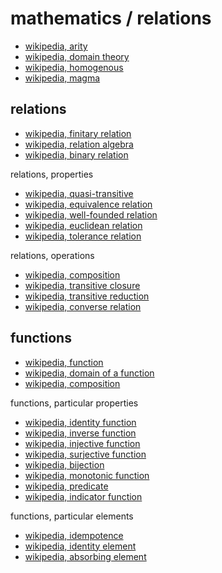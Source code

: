 
# mathematics / relations

* [wikipedia, arity](https://en.wikipedia.org/wiki/Arity)
* [wikipedia, domain theory](https://en.wikipedia.org/wiki/Domain_theory)
* [wikipedia, homogenous](https://en.wikipedia.org/wiki/Homogeneous_relation)
* [wikipedia, magma](https://en.wikipedia.org/wiki/Magma_%28algebra%29)

## relations

* [wikipedia, finitary relation](https://en.wikipedia.org/wiki/Finitary_relation)
* [wikipedia, relation algebra](https://en.wikipedia.org/wiki/Relation_algebra)
* [wikipedia, binary relation](https://en.wikipedia.org/wiki/Binary_relation)

relations, properties

* [wikipedia, quasi-transitive](https://en.wikipedia.org/wiki/Quasitransitive_relation)
* [wikipedia, equivalence relation](https://en.wikipedia.org/wiki/Equivalence_relation)
* [wikipedia, well-founded relation](https://en.wikipedia.org/wiki/Well-founded_relation)
* [wikipedia, euclidean relation](https://en.wikipedia.org/wiki/Euclidean_relation)
* [wikipedia, tolerance relation](https://en.wikipedia.org/wiki/Tolerance_relation)

relations, operations

* [wikipedia, composition](https://en.wikipedia.org/wiki/Composition_of_relations)
* [wikipedia, transitive closure](https://en.wikipedia.org/wiki/Transitive_closure)
* [wikipedia, transitive reduction](https://en.wikipedia.org/wiki/Transitive_reduction)
* [wikipedia, converse relation](https://en.wikipedia.org/wiki/Converse_relation)

## functions

* [wikipedia, function](https://en.wikipedia.org/wiki/Function_%28mathematics%29)
* [wikipedia, domain of a function](https://en.wikipedia.org/wiki/Domain_of_a_function)
* [wikipedia, composition](https://en.wikipedia.org/wiki/Function_composition)

functions, particular properties

* [wikipedia, identity function](https://en.wikipedia.org/wiki/Identity_function)
* [wikipedia, inverse function](https://en.wikipedia.org/wiki/Inverse_function)
* [wikipedia, injective function](https://en.wikipedia.org/wiki/Injective_function)
* [wikipedia, surjective function](https://en.wikipedia.org/wiki/Surjective_function)
* [wikipedia, bijection](https://en.wikipedia.org/wiki/Bijection)
* [wikipedia, monotonic function](https://en.wikipedia.org/wiki/Monotonic_function)
* [wikipedia, predicate](https://en.wikipedia.org/wiki/Predicate_%28mathematical_logic%29)
* [wikipedia, indicator function](https://en.wikipedia.org/wiki/Indicator_function)

functions, particular elements

* [wikipedia, idempotence](https://en.wikipedia.org/wiki/Idempotence)
* [wikipedia, identity element](https://en.wikipedia.org/wiki/Identity_element)
* [wikipedia, absorbing element](https://en.wikipedia.org/wiki/Absorbing_element)
